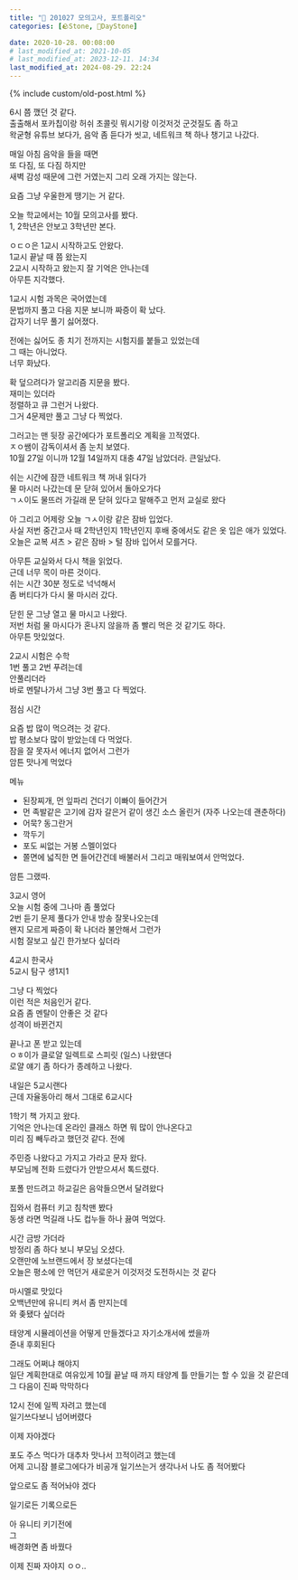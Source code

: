 ```yaml
---
title: "🌱 201027 모의고사, 포트폴리오"
categories: [🪨Stone, 🌱DayStone]

date: 2020-10-28. 00:08:00
# last_modified_at: 2021-10-05
# last_modified_at: 2023-12-11. 14:34
last_modified_at: 2024-08-29. 22:24
---
```


{% include custom/old-post.html %}

6시 쯤 깼던 것 같다.  
출출해서 포카칩이랑 허쉬 초콜릿 뭐시기랑 이것저것 군것질도 좀 하고  
왁굳형 유튜브 보다가, 음악 좀 듣다가 씻고, 네트워크 책 하나 챙기고 나갔다.  

매일 아침 음악을 들을 때면  
또 다짐, 또 다짐 하지만  
새벽 감성 때문에 그런 거였는지 그리 오래 가지는 않는다.  

요즘 그냥 우울한게 땡기는 거 같다.  

오늘 학교에서는 10월 모의고사를 봤다.  
1, 2학년은 안보고 3학년만 본다.  

ㅇㄷㅇ은 1교시 시작하고도 안왔다.  
1교시 끝날 때 쯤 왔는지  
2교시 시작하고 왔는지 잘 기억은 안나는데  
아무튼 지각했다.  

1교시 시험 과목은 국어였는데  
문법까지 풀고 다음 지문 보니까 짜증이 확 났다.  
갑자기 너무 풀기 싫어졌다.  

전에는 싫어도 종 치기 전까지는 시험지를 붙들고 있었는데  
그 때는 아니었다.  
너무 화났다.  

확 덮으려다가 알고리즘 지문을 봤다.  
재미는 있더라  
정렬하고 큐 그런거 나왔다.  
그거 4문제만 풀고 그냥 다 찍었다.  

그러고는 맨 뒷장 공간에다가 포트폴리오 계획을 끄적였다.  
ㅈㅇ쌤이 감독이셔서 좀 눈치 보였다.  
10월 27일 이니까 12월 14일까지 대충 47일 남았더라. 큰일났다.  

쉬는 시간에 잠깐 네트워크 책 꺼내 읽다가  
물 마시러 나갔는데 문 닫혀 있어서 돌아오가다  
ㄱㅅ이도 물뜨러 가길래 문 닫혀 있다고 말해주고 먼저 교실로 왔다  

아 그리고 어제랑 오늘 ㄱㅅ이랑 같은 잠바 입었다.  
사실 저번 중간고사 때 2학년인지 1학년인지 후배 중에서도 같은 옷 입은 애가 있었다.  
오늘은 교복 셔츠 > 같은 잠바 > 털 잠바 입어서 모를거다.  

아무튼 교실와서 다시 책을 읽었다.  
근데 너무 목이 마른 것이다.  
쉬는 시간 30분 정도로 넉넉해서  
좀 버티다가 다시 물 마시러 갔다.  

닫힌 문 그냥 열고 물 마시고 나왔다.  
저번 처럼 물 마시다가 혼나지 않을까 좀 빨리 먹은 것 같기도 하다.  
아무튼 맛있었다.  

2교시 시험은 수학  
1번 풀고 2번 푸려는데  
안풀리더라  
바로 멘탈나가서 그냥 3번 풀고 다 찍었다.  

점심 시간  

요즘 밥 많이 먹으려는 것 같다.  
밥 평소보다 많이 받았는데 다 먹었다.  
잠을 잘 못자서 에너지 없어서 그런가  
암튼 맛나게 먹었다  

메뉴

- 된장찌개, 먼 잎파리 건더기 이빠이 들어간거
- 먼 족발같은 고기에 감자 갈은거 같이 생긴 소스 올린거 (자주 나오는데 괜춘하다)
- 어묵? 동그란거
- 깍두기
- 포도 씨없는 거봉 스멜이었다
- 쫄면에 넓직한 면 들어간건데 배불러서 그리고 매워보여서 안먹었다.

암튼 그랬따.  

3교시 영어  
오늘 시험 중에 그나마 좀 풀었다  
2번 듣기 문제 풀다가 안내 방송 잘못나오는데  
왠지 모르게 짜증이 확 나더라 불안해서 그런가  
시험 잘보고 싶긴 한가보다 싶더라  

4교시 한국사  
5교시 탐구 생1지1  

그냥 다 찍었다  
이런 적은 처음인거 같다.  
요즘 좀 멘탈이 안좋은 것 같다  
성격이 바뀐건지  

끝나고 폰 받고 있는데  
ㅇㅎ이가 클로얄 일렉트로 스피릿 (일스) 나왔댄다  
로얄 얘기 좀 하다가 종례하고 나왔다.  

내일은 5교시랜다  
근데 자율동아리 해서 그대로 6교시다  

1학기 책 가지고 왔다.  
기억은 안나는데 온라인 클래스 하면 뭐 많이 안나온다고  
미리 짐 빼두라고 했던것 같다. 전에  

주민증 나왔다고 가지고 가라고 문자 왔다.  
부모님께 전화 드렸다가 안받으셔서 톡드렸다.  

포폴 만드려고 하교길은 음악들으면서 달려왔다  

집와서 컴퓨터 키고 침착맨 봤다  
동생 라면 먹길래 나도 컵누들 하나 끓여 먹었다.  

시간 금방 가더라  
방정리 좀 하다 보니 부모님 오셨다.  
오랜만에 노브랜드에서 장 보셨다는데  
오늘은 평소에 안 먹던거 새로운거 이것저것 도전하시는 것 같다  

마시멜로 맛있다  
오백년만에 유니티 켜서 좀 만지는데  
와 좆됐다 싶더라  

태양계 시뮬레이션을 어떻게 만들겠다고 자기소개서에 썼을까  
쥰내 후회된다  

그래도 어쩌냐 해야지  
일단 계획한대로 여유있게 10월 끝날 때 까지 태양계 틀 만들기는 할 수 있을 것 같은데  
그 다음이 진짜 막막하다  

12시 전에 일찍 자려고 했는데  
일기쓰다보니 넘어버렸다  

이제 자야겠다  

포도 주스 먹다가 대추차 맛나서 끄적이려고 했는데  
어제 고니잠 블로그에다가 비공개 일기쓰는거 생각나서 나도 좀 적어봤다  

앞으로도 좀 적어놔야 겠다  

일기로든 기록으로든  

아 유니티 키기전에  
그  
배경화면 좀 바꿨다  

이제 진짜 자야지 ㅇㅇ..  
